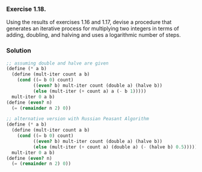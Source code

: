 ### Exercise 1.18.
Using the results of exercises 1.16 and 1.17, devise a procedure that generates
an iterative process for multiplying two integers in terms of adding, doubling,
and halving and uses a logarithmic number of steps.

### Solution
```scheme
;; assuming double and halve are given
(define (* a b)
  (define (mult-iter count a b)
    (cond ((= b 0) count)
          ((even? b) mult-iter count (double a) (halve b))
          (else (mult-iter (+ count a) a (- b 1)))))
  mult-iter 0 a b)
(define (even? n)
  (= (remainder n 2) 0))

;; alternative version with Russian Peasant Algorithm
(define (* a b)
  (define (mult-iter count a b)
    (cond ((= b 0) count)
          ((even? b) mult-iter count (double a) (halve b))
          (else (mult-iter (+ count a) (double a) (- (halve b) 0.5)))))
  mult-iter 0 a b)
(define (even? n)
  (= (remainder n 2) 0))
